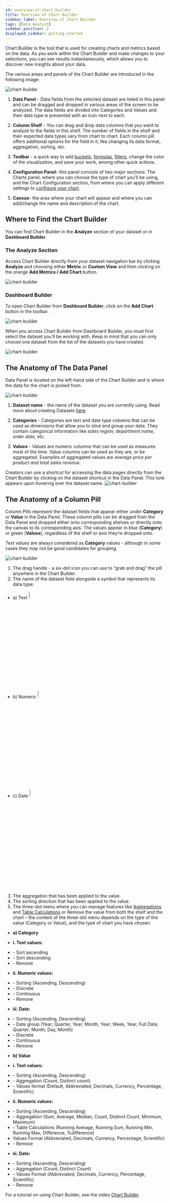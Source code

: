 ```yaml
---
id: overview-of-chart-builder
title: Overview of Chart Builder
sidebar_label: Overview of Chart Builder
tags: [Data Analyst]
sidebar_position: 2
displayed_sidebar: getting-started
---
```


<div style={{textAlign: "justify"}}>

Chart Builder is the tool that is used for creating charts and metrics based on the data. As you work within the Chart Builder and make changes to your selections, you can see results instantaneously, which allows you to discover new insights about your data.
 
The various areas and panels of the Chart Builder are introduced in the following image:
 
![chart-builder](https://s3.amazonaws.com/cdn.qrvey.com/documentation_assets/ui-docs/dataviews/chart-builder/overview1.png#thumbnail)
 
 
1. <strong>Data Panel</strong> - Data fields from the selected dataset are listed in this panel and can be dragged and dropped in various areas of the screen to be analyzed. The data fields are divided into Categories and Values and their data type is presented with an icon next to each.
 
2. <strong>Column Shelf</strong> - You can drag and drop data columns that you want to analyze to the fields in this shelf. The number of fields in the shelf and their expected data types vary from chart to chart. Each column pill offers additional options for the field in it, like changing its data format, aggregation, sorting, etc.
 
3. <strong>Toolbar</strong> - a quick way to add <a href="" target="_blank">buckets</a>, <a href="" target="_blank">formulas</a>, <a href="" target="_blank">filters</a>, change the color of the visualization, and save your work, among other quick actions.
 
4. <strong>Configuration Panel</strong>- this panel consists of two major sections: The Charts panel, where you can choose the type of chart you’ll be using, and the Chart Configuration section, from where you can apply different settings to <a href="" target="_blank">configure your chart</a>.
 
5. <strong>Canvas</strong>- the area where your chart will appear and where you can add/change the name and description of the chart.
 
## Where to Find the Chart Builder
You can find Chart Builder in the <strong>Analyze</strong> section of your dataset or in <strong>Dashboard Builder</strong>.
 
### The Analyze Section
Access Chart Builder directly from your dataset navigation bar by clicking <strong>Analyze</strong> and choosing either <strong>Metric</strong> or <strong>Custom View</strong> and then clicking on the orange <strong>Add Metrics / Add Chart</strong> button.
 
![chart-builder](https://s3.amazonaws.com/cdn.qrvey.com/documentation_assets/ui-docs/dataviews/chart-builder/overview2.gif#thumbnail)
 
 
### Dashboard Builder
To open Chart Builder from <strong>Dashboard Builder</strong>, click on the <strong>Add Chart</strong> button in the toolbar.
 
![chart-builder](https://s3.amazonaws.com/cdn.qrvey.com/documentation_assets/ui-docs/dataviews/chart-builder/overview3.gif#thumbnail)
 
 
When you access Chart Builder from Dashboard Builder, you must first select the dataset you’ll be working with. Keep in mind that you can only choose one dataset from the list of the datasets you have created. 
 
![chart-builder](https://s3.amazonaws.com/cdn.qrvey.com/documentation_assets/ui-docs/dataviews/chart-builder/overview4.png#thumbnail)
 
## The Anatomy of The Data Panel
Data Panel is located on the left-hand side of the Chart Builder and is where the data for the chart is picked from.
 
![chart-builder](https://s3.amazonaws.com/cdn.qrvey.com/documentation_assets/ui-docs/dataviews/chart-builder/panel.jpg#thumbnail-60)
 
1. <strong>Dataset name</strong> - the name of the dataset you are currently using. Read more about creating Datasets <a href="" target="_blank">here</a>.
  
2. <strong>Categories</strong> - Categories are text and date type columns that can be used as dimensions that allow you to slice and group your data. They contain categorical information like *sales region, department name, order date*, etc.
 
3. <strong>Values</strong> - Values are numeric columns that can be used as measures most of the time. Value columns can be used as they are, or be aggregated. Examples of aggregated values are *average price per product and total sales revenue*.
 
Creators can use a shortcut for accessing the data pages directly from the Chart Builder by clicking on the dataset shortcut in the Data Panel. This lunk appears upon hovering over the dataset name.
![chart-builder](https://s3.amazonaws.com/cdn.qrvey.com/documentation_assets/ui-docs/dataviews/chart-builder/overview6.png#thumbnail-60)
 
## The Anatomy of a Column Pill
Column Pills represent the dataset fields that appear either under <strong>Category</strong> or <strong>Value</strong> in the Data Panel. These column pills can be dragged from the Data Panel and dropped either onto corresponding shelves or directly onto the canvas to its corresponding axis. The values appear in blue (<strong>Category</strong>) or green (<strong>Values</strong>), regardless of the shelf or axis they’re dropped onto.
 
*Text values* are always considered as <strong>Category</strong> values - although in some cases they may not be good candidates for grouping.
 
![chart-builder](https://s3.amazonaws.com/cdn.qrvey.com/documentation_assets/ui-docs/dataviews/chart-builder/overview7.png#thumbnail)
 
1. The drag handle - a six-dot icon you can use to “grab and drag” the pill anywhere in the Chart Builder.
2. The name of the dataset field alongside a symbol that represents its data type:
<ul style={{listStyle: 'none', marginLeft: '20px'}}>
<li>  a) Text <img alt="add" src="https://s3.amazonaws.com/cdn.qrvey.com/documentation_assets/ui-docs/dataviews/chart-builder/text.png" width="8%"/><br/></li>
<li>  b) Numeric <img alt="add" src="https://s3.amazonaws.com/cdn.qrvey.com/documentation_assets/ui-docs/dataviews/chart-builder/numeric.png" width="8%"/><br/></li>
<li>  c) Date <img alt="add" src="https://s3.amazonaws.com/cdn.qrvey.com/documentation_assets/ui-docs/dataviews/chart-builder/date.png" width="8%"/><br/></li></ul>
 
3. The aggregation that has been applied to the value.
4. The sorting direction that has been applied to the value.
5. The three-dot menu where you can manage features like <a href="" target="_blank">Aggregations</a> and <a href="" target="_blank">Table Calculations</a> or Remove the value from both the shelf and the chart – the content of the three-dot menu depends on the type of the value (Category or Value), and the type of chart you have chosen.
 
<ul style={{listStyle: 'none', marginLeft: '20px'}}>
<li><strong>a) Category</strong></li></ul>
<ul style={{listStyle: 'none', marginLeft: '30px'}}>
<li><strong>i. Text values:</strong></li></ul>
<ul style={{listStyle: 'none', marginLeft: '35px'}}>
<li> - Sort ascending</li>
<li> - Sort descending</li>
<li> - Remove</li></ul>
 
<ul style={{listStyle: 'none', marginLeft: '30px'}}>
<li><strong>ii. Numeric values:</strong></li></ul>
<ul style={{listStyle: 'none', marginLeft: '35px'}}>
<li> - Sorting (Ascending, Descending)</li>
<li> - Discrete</li>
<li> - Continuous</li>
<li> - Remove</li></ul>
 
<ul style={{listStyle: 'none', marginLeft: '30px'}}>
<li><strong>iii. Date:</strong></li></ul>
<ul style={{listStyle: 'none', marginLeft: '35px'}}>
<li> - Sorting (Ascending, Descending)</li>
<li> - Date group (Year; Quarter, Year; Month, Year; Week, Year; Full Date; Quarter; Month; Day, Month)</li>
<li> - Discrete</li>
<li> - Continuous</li>
<li> - Remove</li></ul>
 
<ul style={{listStyle: 'none', marginLeft: '20px'}}>
<li><strong>b) Value</strong></li></ul>
<ul style={{listStyle: 'none', marginLeft: '30px'}}>
<li><strong>i. Text values:</strong></li></ul>
<ul style={{listStyle: 'none', marginLeft: '35px'}}>
<li> - Sorting (Ascending, Descending)</li>
<li> - Aggregation (Count, Distinct count)</li>
<li> - Values format (Default, Abbreviated, Decimals, Currency, Percentage, Scientific)</li></ul>
 
 
<ul style={{listStyle: 'none', marginLeft: '30px'}}>
<li><strong>ii. Numeric values:</strong></li></ul>
<ul style={{listStyle: 'none', marginLeft: '35px'}}>
<li> - Sorting (Ascending, Descending)</li>
<li> - Aggregation (Sum, Average, Median, Count, Distinct Count, Minimum, Maximum)</li>
<li> - Table Calculations (Running Average, Running Sum, Running Min, Running Max, Difference, %difference)</li>
<li>Values Format (Abbreviated, Decimals, Currency, Percentage, Scientific) </li>
<li> - Remove</li></ul>
 
 
<ul style={{listStyle: 'none', marginLeft: '30px'}}>
<li><strong>iii. Date:</strong></li></ul>
<ul style={{listStyle: 'none', marginLeft: '35px'}}>
<li> - Sorting (Ascending, Descending)</li>
<li> - Aggregation (Count, Distinct Count)</li>
<li> - Values Format (Abbreviated, Decimals, Currency, Percentage, Scientific)</li>
<li> - Remove</li></ul>
 
 
For a tutorial on using Chart Builder, see the video <a href="/docs/guides/legacy/video-chart-builder">Chart Builder</a>.
 
 
</div>

